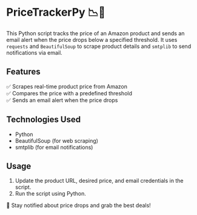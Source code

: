 # PriceTrackerPy 📉🛒  

This Python script tracks the price of an Amazon product and sends an email alert when the price drops below a specified threshold. It uses `requests` and `BeautifulSoup` to scrape product details and `smtplib` to send notifications via email.  

## Features  
✅ Scrapes real-time product price from Amazon  
✅ Compares the price with a predefined threshold  
✅ Sends an email alert when the price drops  

## Technologies Used  
- Python  
- BeautifulSoup (for web scraping)  
- smtplib (for email notifications)  

## Usage  
1. Update the product URL, desired price, and email credentials in the script.  
2. Run the script using Python.  

📩 Stay notified about price drops and grab the best deals!  

